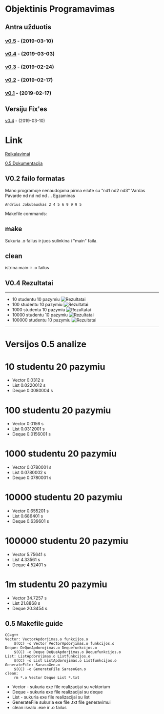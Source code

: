 # Objektinis Programavimas


## Antra užduotis

### [v0.5](https://github.com/Andriusjok/ObjekProg/releases/tag/Ver0.5) - (2019-03-10) 
### [v0.4](https://github.com/Andriusjok/ObjekProg/releases/tag/Ver0.4) - (2019-03-03) 
### [v0.3](https://github.com/Andriusjok/ObjekProg/releases/tag/v0.3) - (2019-02-24)
### [v0.2](https://github.com/Andriusjok/ObjekProg/releases/tag/V0.2E) - (2019-02-17)
### [v0.1](https://github.com/Andriusjok/ObjekProg/releases/tag/0.1FixedBugs) - (2019-02-17)

## Versiju Fix'es
[v0.4](https://github.com/Andriusjok/ObjekProg/releases/tag/ver0.4F) - (2019-03-10)
# Link
[Reikalavimai](https://github.com/objprog/paskaitos2019/wiki/2-oji-u%C5%BEduotis)

[0.5 Dokumentacija](#user-content-versijos-05-analize)


## V0.2 failo formatas
Mano programoje nenaudojama pirma eilute su "nd1 nd2 nd3"
Vardas Pavarde nd nd nd nd ... Egzaminas
```
Andrius Jokubauskas 2 4 5 6 9 9 9 5
```
Makefile commands:
## make
Sukuria .o failus ir juos sulinkina i "main" faila.
## clean
istrina main ir .o failus
## V0.4 Rezultatai
------------------------------------------------------------
* 10 studentu 10 pazymiu
![Rezultatai](https://i.imgur.com/eR9Ch3D.png)
* 100 studentu 10 pazymiu
![Rezultatai](https://i.imgur.com/3PjcBh6.png)
* 1000 studentu 10 pazymiu
![Rezultatai](https://i.imgur.com/nmrE4hJ.png)
* 10000 studentu 10 pazymiu
![Rezultatai](https://i.imgur.com/kqrcstP.png)
* 100000 studentu 10 pazymiu
![Rezultatai](https://i.imgur.com/W0WxAto.png)
------------
# Versijos 0.5 analize
# 10 studentu 20 pazymiu
* Vector 0.0312 s
* List 0.0220012 s
* Deque 0.0080004 s
# 100 studentu 20 pazymiu
* Vector 0.0156 s
* List 0.0312001 s
* Deque 0.0156001 s
# 1000 studentu 20 pazymiu
* Vector 0.0780001 s
* List 0.0780002 s
* Deque 0.0780001 s
# 10000 studentu 20 pazymiu
* Vector 0.655201 s
* List 0.686401 s
* Deque 0.639601 s
# 100000 studentu 20 pazymiu
* Vector 5.75641 s
* List 4.33561 s
* Deque 4.52401 s
# 1m studentu 20 pazymiu
* Vector 34.7257 s
* List 21.8868 s
* Deque 20.3454 s
## 0.5 Makefile guide
```
CC=g++
Vector: VectorApdorjimas.o funkcijos.o
	$(CC) -o Vector VectorApdorjimas.o funkcijos.o
Deque: DeQueApdorojimas.o Dequefunkcijos.o
	$(CC) -o Deque DeQueApdorjimas.o Dequefunkcijos.o
List: ListApdorojimas.o Listfunkcijos.o
	$(CC) -o List ListApdorojimas.o Listfunkcijos.o
GenerateFile: SarasoGen.o
	$(CC) -o GenerateFile SarasoGen.o
clean:
	rm *.o Vector Deque List *.txt
```
* Vector - sukuria exe file realizacijai su vektorium
* Deque - sukuria exe file realizacijai su deque
* List - sukuria exe file realizacijai su list
* GenerateFile sukuria exe file .txt file generavimui
* clean isvalo .exe ir .o failus
